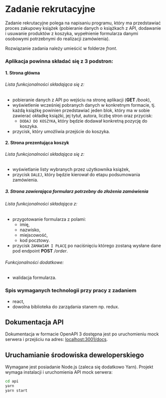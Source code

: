 # Zadanie rekrutacyjne
Zadanie rekrutacyjne polega na napisaniu programu, który ma przedstawiać proces
 zakupowy książek (pobieranie danych o książkach z API, dodawanie i usuwanie
 produktów z koszyka, wypełnienie formularza danymi osobowymi potrzebnymi do
 realizacji zamówienia).

Rozwiązanie zadania należy umieścić w folderze _front_.
### Aplikacja powinna składać się z 3 podstron:
#### 1. Strona główna
###### Lista funkcjonalności składająca się z:
* pobieranie danych z API po wejściu na stronę aplikacji (**GET** _/book_),
* wyświetlenie wcześniej pobranych danych w konkretnym formacie, tj. każdą
 książkę powinien przedstawiać jeden blok, który ma w sobie zawierać okładkę
 książki, jej tytuł, autora, liczbę stron oraz przycisk:
    * `DODAJ DO KOSZYKA`, który będzie dodawał konkretną pozycję do koszyka.
* przycisk, który umożliwia przejście do koszyka.
#### 2. Strona prezentująca koszyk
###### Lista funkcjonalności składająca się z:
* wyświetlanie listy wybranych przez użytkownika książek,
* przycisk `DALEJ`, który będzie kierował do etapu podsumowania zamówienia.
##### 3. Strona zawierająca formularz potrzebny do złożenia zamówienia
###### Lista funkcjonalności składająca z:
* przygotowanie formularza z polami:
    * imię,
    * nazwisko,
    * miejscowość,
    * kod pocztowy.
* przycisk `ZAMAWIAM I PŁACĘ` po naciśnięciu którego zostaną wysłane dane pod
 endpoint **POST** _/order_.
###### Funkcjonalności dodatkowe:
* walidacja formularza.
### Spis **wymaganych** technologii przy pracy z zadaniem
* react,
* dowolna biblioteka do zarządania stanem np. redux.

## Dokumentacja API
Dokumentacja w formacie OpenAPI 3 dostępna jest po uruchomieniu mock serwera
 i przejściu na adres: [localhost:3001/docs](http://localhost:3001/docs).

## Uruchamianie środowiska deweloperskiego
Wymagane jest posiadanie Node.js (zaleca się dodatkowo Yarn). Projekt wymaga
 instalacji i uruchomienia API mock serwera:
```bash
cd api
yarn
yarn start
```
